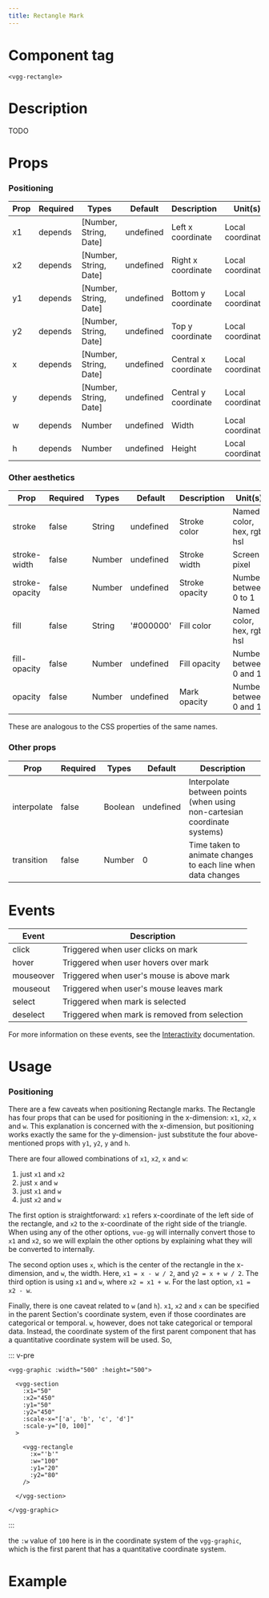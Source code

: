 ```yaml
---
title: Rectangle Mark
---
```


# Component tag

`<vgg-rectangle>`

# Description

TODO

# Props

### Positioning

| Prop | Required | Types                  | Default   | Description          | Unit(s)           |
| ---- | -------- | ---------------------- | --------- | -------------------- | ----------------- |
| x1   | depends  | [Number, String, Date] | undefined | Left x coordinate    | Local coordinates |
| x2   | depends  | [Number, String, Date] | undefined | Right x coordinate   | Local coordinates |
| y1   | depends  | [Number, String, Date] | undefined | Bottom y coordinate  | Local coordinates |
| y2   | depends  | [Number, String, Date] | undefined | Top y coordinate     | Local coordinates |
| x    | depends  | [Number, String, Date] | undefined | Central x coordinate | Local coordinates |
| y    | depends  | [Number, String, Date] | undefined | Central y coordinate | Local coordinates |
| w    | depends  | Number                 | undefined | Width                | Local coordinates |
| h    | depends  | Number                 | undefined | Height               | Local coordinates |

### Other aesthetics

| Prop           | Required | Types  | Default   | Description    | Unit(s)                    |
| -------------- | -------- | ------ | --------- | -------------- | -------------------------- |
| stroke         | false    | String | undefined | Stroke color   | Named color, hex, rgb, hsl |
| stroke-width   | false    | Number | undefined | Stroke width   | Screen pixel               |
| stroke-opacity | false    | Number | undefined | Stroke opacity | Number between 0 to 1      |
| fill           | false    | String | '#000000' | Fill color     | Named color, hex, rgb, hsl |
| fill-opacity   | false    | Number | undefined | Fill opacity   | Number between 0 and 1     |
| opacity        | false    | Number | undefined | Mark opacity   | Number between 0 and 1     |

These are analogous to the CSS properties of the same names.

### Other props

| Prop        | Required | Types   | Default   | Description                                                              |
| ----------- | -------- | ------- | --------- | ------------------------------------------------------------------------ |
| interpolate | false    | Boolean | undefined | Interpolate between points (when using non-cartesian coordinate systems) |
| transition  | false    | Number  | 0         | Time taken to animate changes to each line when data changes             |

# Events

| Event     | Description                                   |
| --------- | --------------------------------------------- |
| click     | Triggered when user clicks on mark            |
| hover     | Triggered when user hovers over mark          |
| mouseover | Triggered when user's mouse is above mark     |
| mouseout  | Triggered when user's mouse leaves mark       |
| select    | Triggered when mark is selected               |
| deselect  | Triggered when mark is removed from selection |

For more information on these events, see the [Interactivity](../concepts/interactivity.md)
documentation.

# Usage

### Positioning

There are a few caveats when positioning Rectangle marks. The Rectangle has four
props that can be used for positioning in the x-dimension: `x1`, `x2`, `x` and `w`.
This explanation is concerned with the x-dimension, but positioning works exactly the same
for the y-dimension- just substitute the four above-mentioned props with
`y1`, `y2`, `y` and `h`.

There are four allowed combinations of `x1`, `x2`, `x` and `w`:

1. just `x1` and `x2`
2. just `x` and `w`
3. just `x1` and `w`
4. just `x2` and `w`

The first option is straightforward: `x1` refers x-coordinate of the left side of the rectangle,
and `x2` to the x-coordinate of the right side of the triangle. When using any of the
other options, `vue-gg` will internally convert those to `x1` and `x2`, so we will
explain the other options by explaining what they will be converted to internally.

The second option uses `x`, which is the center of the rectangle in the x-dimension,
and `w`, the width. Here, `x1 = x - w / 2`, and `y2 = x + w / 2`. The third option is
using `x1` and `w`, where `x2 = x1 + w`. For the last option, `x1 = x2 - w`.

Finally, there is one caveat related to `w` (and `h`). `x1`, `x2` and `x` can
be specified in the parent Section's coordinate system, even if those coordinates are
categorical or temporal. `w`, however, does not take categorical or temporal data.
Instead, the coordinate system of the first parent component that has a quantitative
coordinate system will be used. So,

::: v-pre
```html{14}
<vgg-graphic :width="500" :height="500">

  <vgg-section
    :x1="50"
    :x2="450"
    :y1="50"
    :y2="450"
    :scale-x="['a', 'b', 'c', 'd']"
    :scale-y="[0, 100]"
  >

    <vgg-rectangle
      :x="'b'"
      :w="100"
      :y1="20"
      :y2="80"
    />

  </vgg-section>

</vgg-graphic>
```
:::

the `:w` value of `100` here is in the coordinate system of the `vgg-graphic`,
which is the first parent that has a quantitative coordinate system.

# Example
